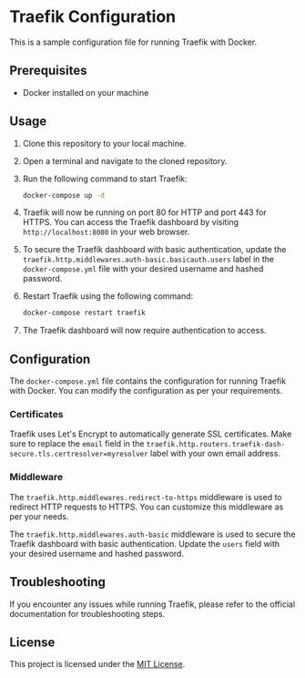 # Traefik Configuration

This is a sample configuration file for running Traefik with Docker.

## Prerequisites

- Docker installed on your machine

## Usage

1. Clone this repository to your local machine.

2. Open a terminal and navigate to the cloned repository.

3. Run the following command to start Traefik:

    ```bash
    docker-compose up -d
    ```

4. Traefik will now be running on port 80 for HTTP and port 443 for HTTPS. You can access the Traefik dashboard by visiting `http://localhost:8080` in your web browser.

5. To secure the Traefik dashboard with basic authentication, update the `traefik.http.middlewares.auth-basic.basicauth.users` label in the `docker-compose.yml` file with your desired username and hashed password.

6. Restart Traefik using the following command:

    ```bash
    docker-compose restart traefik
    ```

7. The Traefik dashboard will now require authentication to access.

## Configuration

The `docker-compose.yml` file contains the configuration for running Traefik with Docker. You can modify the configuration as per your requirements.

### Certificates

Traefik uses Let's Encrypt to automatically generate SSL certificates. Make sure to replace the `email` field in the `traefik.http.routers.traefik-dash-secure.tls.certresolver=myresolver` label with your own email address.

### Middleware

The `traefik.http.middlewares.redirect-to-https` middleware is used to redirect HTTP requests to HTTPS. You can customize this middleware as per your needs.

The `traefik.http.middlewares.auth-basic` middleware is used to secure the Traefik dashboard with basic authentication. Update the `users` field with your desired username and hashed password.

## Troubleshooting

If you encounter any issues while running Traefik, please refer to the official documentation for troubleshooting steps.

## License

This project is licensed under the [MIT License](LICENSE).
